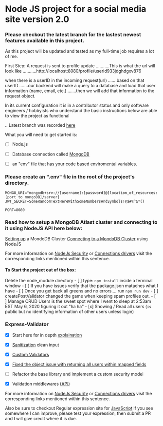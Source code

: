 # Node JS project for a social media site version 2.0

### Please checkout the latest branch for the lastest newest features available in this project.
As this project will be updated and tested as my full-time job requires a lot of me.



First Step:
A request is sent to profile update
...........This is what the url will look like
...........http://localhost:8080/profile/userid933jdghdgxv876

when there is a userID in the incoming request(url)
.......based on that userID
.......our backend will make a query to a database and load that user information (name, email, etc.)
.......then we will add that information to the request object.









In its current configuration it is in a contributor status and only software engineers / hobbyists 
who understand the basic instructions below are able to view the project as functional


.. Latest branch was recorded [here](https://github.com/Hawaiideveloper/nodeJS_SocialMediaSite/branches)
 
 
What you  will need to get started is:
- [ ] Node.js  
- [ ] Database connection called [MongoDB](https://www.mongodb.com/cloud/atlas) 
- [ ] an "env" file that has your code based enviromental variables.  


### Please create an ".env" file in the root of the project's directory.

```
MONGO_URI="mongodb+srv://[username]:[password]@[location_of_resources:[port_to_mongoDB]/server]
JWT_SECRET=SomeRandomTextHereWithSomeNumbersAndSymbols!@$#%^&*()

PORT=8080
```


### Read how to setup a MongoDB  Atlast cluster and connecting to it using NodeJS API here below:
[Setting up](https://docs.atlas.mongodb.com/tutorial/create-new-cluster/) a MondoDB Cluster
[Connecting to a MondoDB Cluster](https://docs.atlas.mongodb.com/driver-connection/) using NodeJS

For more information on [NodeJs Security](https://docs.mongodb.com/manual/core/security-scram/) or [Connections drivers](https://docs.mongodb.com/drivers/node) visit the corresponding links mentioned within this sentence.

#### To Start the project out of the box:
Delete the node_module directory
    - [ ] type: `npm install` inside a terminal window
    - [ ] If you have issues verify that the package.json mataches what I have
    - [ ] Once you get back all greens and no errors.... run `npm run dev`
    - [ ] createPostValidator changed the game when keeping spam profiles out.
    - [ ] Manage CRUD Users is the sweet spot where I went to sleep at 2:53am EST May 6, 2020 figuring it out "ha ha"
      - [x] Showing / Read all users  (`is` public but no identifying information of other users unless login)  

###  Express-Validator
 - [x] Start here for in depth [explaination](https://express-validator.github.io/docs/) 
 - [x] [Sanitization](https://express-validator.github.io/docs/sanitization.html) clean input 
 - [x] [Custom Validators](https://express-validator.github.io/docs/custom-validators-sanitizers.html)
 - [x] [Fixed the object issue with returning all users within mapped fields](https://github.com/Hawaiideveloper/nodeJS_SocialMediaSite/commit/bc72dfdca13b8af3bee701cba4caefa375df4aaa)
 - [ ] Refactor the base library and implement a custom security model
 - [x] Validation middlewares [(API)](https://express-validator.github.io/docs/check-api.html)  


For more information on [NodeJs Security](https://docs.mongodb.com/manual/core/security-scram/) or [Connections drivers](https://docs.mongodb.com/drivers/node) visit the corresponding links mentioned within this sentence.

Also be sure to checkout Regular expression site for [JavaScript](https://developer.mozilla.org/en-US/docs/Web/JavaScript/Guide/Regular_Expressions) if you see somewhere I can improve, please test your expression, then submit a PR and I will give credit where it is due.  

